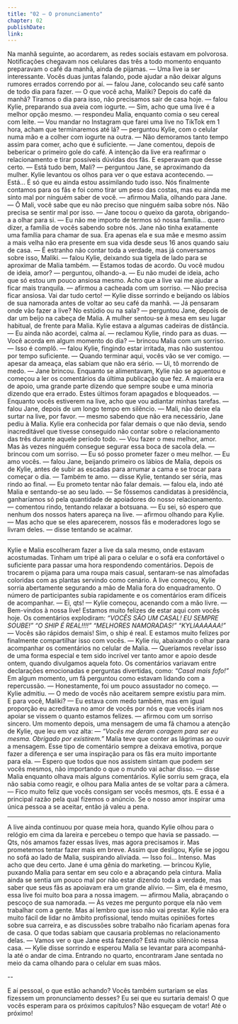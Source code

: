 ```yaml
---
title: "02 — O pronunciamento"
chapter: 02
publishDate: 
link: 
---
```


Na manhã seguinte, ao acordarem, as redes sociais estavam em polvorosa. Notificações chegavam nos celulares das três a todo momento enquanto preparavam o café da manhã, ainda de pijamas.
— Uma live ia ser interessante. Vocês duas juntas falando, pode ajudar a não deixar alguns rumores errados correndo por aí. — falou Jane, colocando seu café santo de todo dia para fazer.
— O que você acha, Maliki? Depois do café da manhã? Tiramos o dia para isso, não precisamos sair de casa hoje. — falou Kylie, preparando sua aveia com iogurte.
— Sim, acho que uma live é a melhor opção mesmo. — respondeu Malia, enquanto comia o seu cereal com leite.
— Vou mandar no Instagram que farei uma live no TikTok em 1 hora, acham que terminaremos até lá? — perguntou Kylie, com o celular numa mão e a colher com iogurte na outra.
— Não demoramos tanto tempo assim para comer, acho que é suficiente. — Jane comentou, depois de bebericar o primeiro gole do café.
A intenção da live era reafirmar o relacionamento e tirar possíveis dúvidas dos fãs. E esperavam que desse certo.
— Está tudo bem, Mali? — perguntou Jane, se aproximando da mulher.
Kylie levantou os olhos para ver o que estava acontecendo.
— Está... É só que eu ainda estou assimilando tudo isso. Nós finalmente contamos para os fãs e foi como tirar um peso das costas, mas eu ainda me sinto mal por ninguém saber de você. — afirmou Malia, olhando para Jane.
— Ô Mali, você sabe que eu não preciso que ninguém saiba sobre nós. Não precisa se sentir mal por isso. — Jane tocou o queixo da garota, obrigando-a a olhar para si. — Eu não me importo de termos só nossa família... quero dizer, a família de vocês sabendo sobre nós.
Jane não tinha exatamente uma família para chamar de sua. Era apenas ela e sua mãe e mesmo assim a mais velha não era presente em sua vida desde seus 16 anos quando saiu de casa.
— É estranho não contar toda a verdade, mas já conversamos sobre isso, Maliki. — falou Kylie, deixando sua tigela de lado para se aproximar de Malia também. — Estamos todas de acordo. Ou você mudou de ideia, amor? — perguntou, olhando-a.
— Eu não mudei de ideia, acho que só estou um pouco ansiosa mesmo. Acho que a live vai me ajudar a ficar mais tranquila. — afirmou a cacheada com um sorriso.
— Não precisa ficar ansiosa. Vai dar tudo certo! — Kylie disse sorrindo e beijando os lábios de sua namorada antes de voltar ao seu café da manhã.
— Já pensaram onde vão fazer a live? No estúdio ou na sala? — perguntou Jane, depois de dar um beijo na cabeça de Malia.
A mulher sentou-se à mesa em seu lugar habitual, de frente para Malia. Kylie estava a algumas cadeiras de distância.
— Eu ainda não acordei, calma aí. — reclamou Kylie, rindo para as duas.
— Você acorda em algum momento do dia? — brincou Malia com um sorriso.
— Isso é complô. — falou Kylie, fingindo estar irritada, mas não sustentou por tempo suficiente. — Quando terminar aqui, vocês vão se ver comigo. — apesar da ameaça, elas sabiam que não era sério.
— Ui, tô morrendo de medo. — Jane brincou.
Enquanto se alimentavam, Kylie não se aguentou e começou a ler os comentários da última publicação que fez. A maioria era de apoio, uma grande parte dizendo que sempre soube e uma minoria dizendo que era errado. Estes últimos foram apagados e bloqueados.
— Enquanto vocês estiverem na live, acho que vou adiantar minhas tarefas. — falou Jane, depois de um longo tempo em silêncio. — Mali, não deixe ela surtar na live, por favor. — mesmo sabendo que não era necessário, Jane pediu à Malia.
Kylie era conhecida por falar demais o que não devia, sendo inacreditável que tivesse conseguido não contar sobre o relacionamento das três durante aquele período todo.
— Vou fazer o meu melhor, amor. Mas às vezes ninguém consegue segurar essa boca de sacola dela. — brincou com um sorriso. — Eu só posso prometer fazer o meu melhor.
— Eu amo vocês. — falou Jane, beijando primeiro os lábios de Malia, depois os de Kylie, antes de subir as escadas para arrumar a cama e se trocar para começar o dia.
— Também te amo. — disse Kylie, tentando ser séria, mas rindo ao final. — Eu prometo tentar não falar demais. — falou ela, indo até Malia e sentando-se ao seu lado. — Se fôssemos candidatas à presidência, ganharíamos só pela quantidade de apoiadores do nosso relacionamento. — comentou rindo, tentando relaxar a botsuana.
— Eu sei, só espero que nenhum dos nossos haters apareça na live. — afirmou olhando para Kylie. — Mas acho que se eles aparecerem, nossos fãs e moderadores logo se livram deles. — disse tentando se acalmar.

***

Kylie e Malia escolheram fazer a live da sala mesmo, onde estavam acostumadas. Tinham um tripé ali para o celular e o sofá era confortável o suficiente para passar uma hora respondendo comentários. Depois de trocarem o pijama para uma roupa mais casual, sentaram-se nas almofadas coloridas com as plantas servindo como cenário.
A live começou, Kylie sorria abertamente segurando a mão de Malia fora do enquadramento. O número de participantes subia rapidamente e os comentários eram difíceis de acompanhar.
— Ei, qts! — Kylie começou, acenando com a mão livre. — Bem-vindos à nossa live! Estamos muito felizes de estar aqui com vocês hoje.
Os comentários explodiram:
*“VOCÊS SÃO UM CASAL! EU SEMPRE SOUBE!”*
*“O SHIP É REAL!!!!”*
*“MELHORES NAMORADAS!”*
*“KYLIAAAAAA!”*
— Vocês são rápidos demais! Sim, o ship é real. E estamos muito felizes por finalmente compartilhar isso com vocês. — Kylie riu, abaixando o olhar para acompanhar os comentários no celular de Malia. — Queríamos revelar isso de uma forma especial e tem sido incrível ver tanto amor e apoio desde ontem, quando divulgamos aquela foto.
Os comentários variavam entre declarações emocionadas e perguntas divertidas, como: *“Casal mais fofo!”*
Em algum momento, um fã perguntou como estavam lidando com a repercussão.
— Honestamente, foi um pouco assustador no começo. — Kylie admitiu. — O medo de vocês não aceitarem sempre existiu para mim. E para você, Maliki?
— Eu estava com medo também, mas em igual proporção eu acreditava no amor de vocês por nós e que vocês iriam nos apoiar se vissem o quanto estamos felizes. — afirmou com um sorriso sincero.
Um momento depois, uma mensagem de uma fã chamou a atenção de Kylie, que leu em voz alta:
— *“Vocês me deram coragem para ser eu mesma. Obrigado por existirem.”*
Malia teve que conter as lágrimas ao ouvir a mensagem. Esse tipo de comentário sempre a deixava emotiva, porque fazer a diferença e ser uma inspiração para os fãs era muito importante para ela.
— Espero que todos que nos assistem sintam que podem ser vocês mesmos, não importando o que o mundo vai achar disso. — disse Malia enquanto olhava mais alguns comentários.
Kylie sorriu sem graça, ela não sabia como reagir, e olhou para Malia antes de se voltar para a câmera.
— Fico muito feliz que vocês consigam ser vocês mesmos, qts. E essa é a principal razão pela qual fizemos o anúncio. Se o nosso amor inspirar uma única pessoa a se aceitar, então já valeu a pena.

***

A live ainda continuou por quase meia hora, quando Kylie olhou para o relógio em cima da lareira e percebeu o tempo que havia se passado.
— Qts, nós amamos fazer essas lives, mas agora precisamos ir. Mas prometemos tentar fazer mais em breve.
Assim que desligou, Kylie se jogou no sofá ao lado de Malia, suspirando aliviada.
— Isso foi... Intenso. Mas acho que deu certo. Jane é uma gênia do marketing. — brincou Kylie, puxando Malia para sentar em seu colo e a abraçando pela cintura.
Malia ainda se sentia um pouco mal por não estar dizendo toda a verdade, mas saber que seus fãs as apoiavam era um grande alívio.
— Sim, ela é mesmo, essa live foi muito boa para a nossa imagem. — afirmou Malia, abraçando o pescoço de sua namorada.
— Às vezes me pergunto porque ela não vem trabalhar com a gente. Mas aí lembro que isso não vai prestar.
Kylie não era muito fácil de lidar no âmbito profissional, tendo muitas opiniões fortes sobre sua carreira, e as discussões sobre trabalho não ficariam apenas fora de casa. O que todas sabiam que causaria problemas no relacionamento delas.
— Vamos ver o que Jane está fazendo? Está muito silêncio nessa casa. — Kylie disse sorrindo e esperou Malia se levantar para acompanhá-la até o andar de cima.
Entrando no quarto, encontraram Jane sentada no meio da cama olhando para o celular em suas mãos.

--

E aí pessoal, o que estão achando?
Vocês também surtariam se elas fizessem um pronunciamento desses?
Eu sei que eu surtaria demais!
O que vocês esperam para os próximos capítulos?
Não esqueçam de votar!
Até o próximo!
